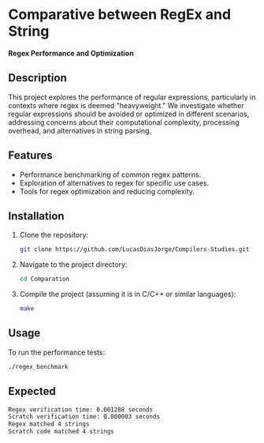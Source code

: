 # Comparative between RegEx and String

**Regex Performance and Optimization** 

## Description

This project explores the performance of regular expressions, particularly in contexts where regex is deemed "heavyweight." We investigate whether regular expressions should be avoided or optimized in different scenarios, addressing concerns about their computational complexity, processing overhead, and alternatives in string parsing.

## Features

- Performance benchmarking of common regex patterns.
- Exploration of alternatives to regex for specific use cases.
- Tools for regex optimization and reducing complexity.

## Installation

1. Clone the repository:
   ```bash
   git clone https://github.com/LucasDiasJorge/Compilers-Studies.git
   ```
2. Navigate to the project directory:
   ```bash
   cd Comparation
   ```
3. Compile the project (assuming it is in C/C++ or similar languages):
   ```bash
   make
   ```

## Usage

To run the performance tests:
```bash
./regex_benchmark
```

## Expected

```bash
Regex verification time: 0.001288 seconds
Scratch verification time: 0.000003 seconds
Regex matched 4 strings
Scratch code matched 4 strings
```